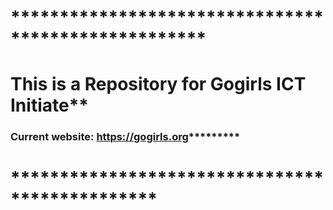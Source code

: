 # ****************************************************
# This is a Repository for Gogirls ICT Initiate**
### Current website: https://gogirls.org*********
# ***********************************************